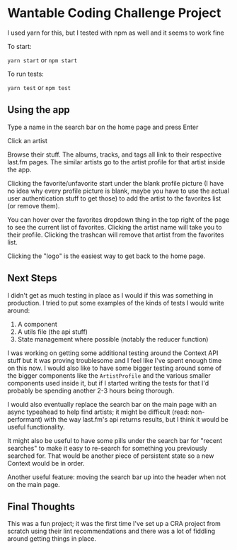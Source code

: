 # Wantable Coding Challenge Project

I used yarn for this, but I tested with npm as well and it seems to work fine

To start:

`yarn start` or `npm start`

To run tests:

`yarn test` or `npm test`

## Using the app

Type a name in the search bar on the home page and press Enter

Click an artist

Browse their stuff. The albums, tracks, and tags all link to their respective last.fm pages. The similar artists go to the artist profile for that artist inside the app.

Clicking the favorite/unfavorite start under the blank profile picture (I have no idea why every profile picture is blank, maybe you have to use the actual user authentication stuff to get those) to add the artist to the favorites list (or remove them).

You can hover over the favorites dropdown thing in the top right of the page to see the current list of favorites. Clicking the artist name will take you to their profile. Clicking the trashcan will remove that artist from the favorites list.

Clicking the "logo" is the easiest way to get back to the home page.

## Next Steps

I didn't get as much testing in place as I would if this was something in production. I tried to put some examples of the kinds of tests I would write around:

1. A component
2. A utils file (the api stuff)
3. State management where possible (notably the reducer function)

I was working on getting some additional testing around the Context API stuff but it was proving troublesome and I feel like I've spent enough time on this now. I would also like to have some bigger testing around some of the bigger components like the `ArtistProfile` and the various smaller components used inside it, but if I started writing the tests for that I'd probably be spending another 2-3 hours being thorough.

I would also eventually replace the search bar on the main page with an async typeahead to help find artists; it might be difficult (read: non-performant) with the way last.fm's api returns results, but I think it would be useful functionality.

It might also be useful to have some pills under the search bar for "recent searches" to make it easy to re-search for something you previously searched for. That would be another piece of persistent state so a new Context would be in order.

Another useful feature: moving the search bar up into the header when not on the main page.

## Final Thoughts

This was a fun project; it was the first time I've set up a CRA project from scratch using their lint recommendations and there was a lot of fiddling around getting things in place.
